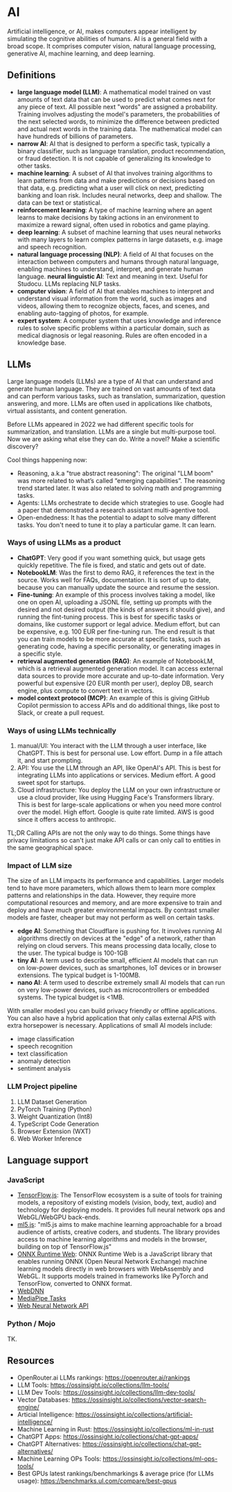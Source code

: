# AI

Artificial intelligence, or AI, makes computers appear intelligent by simulating the cognitive abilities of humans. AI is a general field with a broad scope. It comprises computer vision, natural language processing, generative AI, machine learning, and deep learning.

## Definitions

- **large language model (LLM)**: A mathematical model trained on vast amounts of text data that can be used to predict what comes next for any piece of text. All possible next "words" are assigned a probability. Training involves adjusting the model's parameters, the probabilities of the next selected words, to minimize the difference between predicted and actual next words in the training data. The mathematical model can have hundreds of billions of parameters.
- **narrow AI**: AI that is designed to perform a specific task, typically a binary classifier, such as language translation, product recommendation, or fraud detection. It is not capable of generalizing its knowledge to other tasks.
- **machine learning**: A subset of AI that involves training algorithms to learn patterns from data and make predictions or decisions based on that data, e.g. predicting what a user will click on next, predicting banking and loan risk. Includes neural networks, deep and shallow. The data can be text or statistical.
- **reinforcement learning**: A type of machine learning where an agent learns to make decisions by taking actions in an environment to maximize a reward signal, often used in robotics and game playing.
- **deep learning**: A subset of machine learning that uses neural networks with many layers to learn complex patterns in large datasets, e.g. image and speech recognition.
- **natural language processing (NLP)**: A field of AI that focuses on the interaction between computers and humans through natural language, enabling machines to understand, interpret, and generate human language. **neural linguistic AI**: Text and meaning in text. Useful for Studocu. LLMs replacing NLP tasks.
- **computer vision**: A field of AI that enables machines to interpret and understand visual information from the world, such as images and videos, allowing them to recognize objects, faces, and scenes, and enabling auto-tagging of photos, for example.
- **expert system**: A computer system that uses knowledge and inference rules to solve specific problems within a particular domain, such as medical diagnosis or legal reasoning. Rules are often encoded in a knowledge base.

## LLMs

Large language models (LLMs) are a type of AI that can understand and generate human language. They are trained on vast amounts of text data and can perform various tasks, such as translation, summarization, question answering, and more. LLMs are often used in applications like chatbots, virtual assistants, and content generation.

Before LLMs appeared in 2022 we had different specific tools for summarization, and translation. LLMs are a single but multi-purpose tool. Now we are asking what else they can do. Write a novel? Make a scientific discovery?

Cool things happening now:

- Reasoning, a.k.a "true abstract reasoning": The original "LLM boom" was more related to what’s called “emerging capabilities”. The reasoning trend started later. It was also related to solving math and programming tasks.
- Agents: LLMs orchestrate to decide which strategies to use. Google had a paper that demonstrated a research assistant multi-agentive tool.
- Open-endedness: It has the potential to adapt to solve many different tasks. You don't need to tune it to play a particular game. It can learn.

### Ways of using LLMs as a product

- **ChatGPT**: Very good if you want something quick, but usage gets quickly repetitive. The file is fixed, and static and gets out of date.
- **NotebookLM**: Was the first to demo RAG, it references the text in the source. Works well for FAQs, documentation. It is sort of up to date, because you can manually update the source and resume the session.
- **Fine-tuning**: An example of this process involves taking a model, like one on open AI, uploading a JSONL file, setting up prompts with the desired and not desired output (the kinds of answers it should give), and running the fint-tuning process. This is best for specific tasks or domains, like customer support or legal advice. Medium effort, but can be expensive, e.g. 100 EUR per fine-tuning run. The end result is that you can train models to be more accurate at specific tasks, such as generating code, having a specific personality, or generating images in a specific style.
- **retrieval augmented generation (RAG)**: An example of NotebookLM, which is a retrieval augmented generation model. It can access external data sources to provide more accurate and up-to-date information. Very powerful but expensive (20 EUR month per user), deploy DB, search engine, plus compute to convert text in vectors.
- **model context protocol (MCP)**: An example of this is giving GitHub Copilot permission to access APIs and do additional things, like post to Slack, or create a pull request.

### Ways of using LLMs technically

1. manual/UI: You interact with the LLM through a user interface, like ChatGPT. This is best for personal use. Low effort. Dump in a file attach it, and start prompting.
2. API: You use the LLM through an API, like OpenAI's API. This is best for integrating LLMs into applications or services. Medium effort. A good sweet spot for startups.
3. Cloud infrastructure: You deploy the LLM on your own infrastructure or use a cloud provider, like using Hugging Face's Transformers library. This is best for large-scale applications or when you need more control over the model. High effort. Google is quite rate limited. AWS is good since it offers access to anthropic.

TL;DR Calling APIs are not the only way to do things. Some things have privacy limitations so can't just make API calls or can only call to entities in the same geographical space.

### Impact of LLM size

The size of an LLM impacts its performance and capabilities. Larger models tend to have more parameters, which allows them to learn more complex patterns and relationships in the data. However, they require more computational resources and memory, and are more expensive to train and deploy and have much greater environmental impacts. By contrast smaller models are faster, cheaper but may not perform as well on certain tasks.

- **edge AI**: Something that Cloudflare is pushing for. It involves running AI algorithms directly on devices at the "edge" of a network, rather than relying on cloud servers. This means processing data locally, close to the user. The typical budge is 100-1GB
- **tiny AI**: A term used to describe small, efficient AI models that can run on low-power devices, such as smartphones, IoT devices or in browser extensions. The typical budget is 1-100MB.
- **nano AI**: A term used to describe extremely small AI models that can run on very low-power devices, such as microcontrollers or embedded systems. The typical budget is <1MB.

With smaller modesl you can build privacy friendly or offline applications. You can also have a hybrid application that only callas external APIS with extra horsepower is necessary. Applications of small AI models include:

- image classification
- speech recognition
- text classification
- anomaly detection
- sentiment analysis

### LLM Project pipeline

1. LLM Dataset Generation
1. PyTorch Training (Python)
1. Weight Quantization (Int8)
1. TypeScript Code Generation
1. Browser Extension (WXT)
1. Web Worker Inference

## Language support

### JavaScript

- [TensorFlow.js](https://www.tensorflow.org/js): The TensorFlow ecosystem is a suite of tools for training models, a repository of existing models (vision, body, text, audio) and technology for deploying models. It provides full neural network ops and WebGL/WebGPU back-ends.
- [ml5.js](https://ml5js.org/): "ml5.js aims to make machine learning approachable for a broad audience of artists, creative coders, and students. The library provides access to machine learning algorithms and models in the browser, building on top of TensorFlow.js"
- [ONNX Runtime Web](https://onnxruntime.ai/docs/tutorials/web/): ONNX Runtime Web is a JavaScript library that enables running ONNX (Open Neural Network Exchange) machine learning models directly in web browsers with WebAssembly and WebGL. It supports models trained in frameworks like PyTorch and TensorFlow, converted to ONNX format.
- [WebDNN](https://mil-tokyo.github.io/webdnn/)
- [MediaPipe Tasks](https://ai.google.dev/edge/mediapipe/solutions/tasks)
- [Web Neural Network API](https://www.w3.org/TR/webnn/)

### Python / Mojo

TK.

## Resources

- OpenRouter.ai LLMs rankings: <https://openrouter.ai/rankings>
- LLM Tools: <https://ossinsight.io/collections/llm-tools/>
- LLM Dev Tools: <https://ossinsight.io/collections/llm-dev-tools/>
- Vector Databases: <https://ossinsight.io/collections/vector-search-engine/>
- Articial Intelligence: <https://ossinsight.io/collections/artificial-intelligence/>
- Machine Learning in Rust: <https://ossinsight.io/collections/ml-in-rust>
- ChatGPT Apps: <https://ossinsight.io/collections/chat-gpt-apps/>
- ChatGPT Alternatives: <https://ossinsight.io/collections/chat-gpt-alternatives/>
- Machine Learning OPs Tools: <https://ossinsight.io/collections/ml-ops-tools/>
- Best GPUs latest rankings/benchmarkings & average price (for LLMs usage): <https://benchmarks.ul.com/compare/best-gpus>
